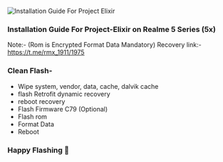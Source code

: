 ![Installation Guide For Project Elixir](https://i.imgur.com/3UmK6nS.png "Installation")

### Installation Guide For Project-Elixir on Realme 5 Series (5x)

Note:- (Rom is Encrypted Format Data Mandatory)
Recovery link:- https://t.me/rmx_1911/1975

### Clean Flash- 
- Wipe system, vendor, data, cache, dalvik cache
- flash Retrofit dynamic recovery
- reboot recovery 
- Flash Firmware C79 (Optional)
- Flash rom
- Format Data
- Reboot

### Happy Flashing 🤟
